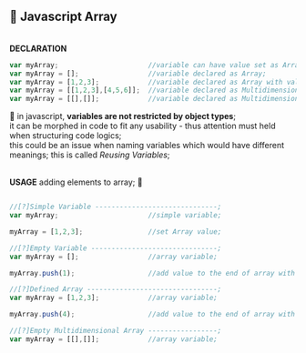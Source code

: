 ## :blue_book: Javascript Array

<br>**DECLARATION**
```javascript
var myArray;                      //variable can have value set as Array;
var myArray = [];                 //variable declared as Array;
var myArray = [1,2,3];            //variable declared as Array with value;
var myArray = [[1,2,3],[4,5,6]];  //variable declared as Multidimensional Array with value;
var myArray = [[],[]];            //variable declared as Multidimensional Array;
```
:memo: in javascript, **variables are not restricted by object types**;<br>
it can be morphed in code to fit any usability - thus attention must held when structuring code logics;<br>
this could be an issue when naming variables which would have different meanings; this is called *Reusing Variables*;

<br>**USAGE** adding elements to array; :speech_balloon:
```javascript

//[?]Simple Variable ------------------------------;
var myArray;                      //simple variable;

myArray = [1,2,3];                //set Array value;

//[?]Empty Variable -------------------------------;
var myArray = [];                 //array variable;

myArray.push(1);                  //add value to the end of array with push;

//[?]Defined Array --------------------------------;
var myArray = [1,2,3];            //array variable;

myArray.push(4);                  //add value to the end of array with push;

//[?]Empty Multidimensional Array -----------------;
var myArray = [[],[]];            //array variable;


```
